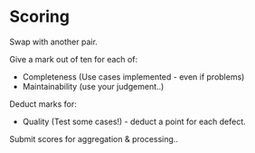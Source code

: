 # Scoring

Swap with another pair.

Give a mark out of ten for each of:
 * Completeness (Use cases implemented - even if problems)
 * Maintainability (use your judgement..)
 
Deduct marks for:
 * Quality (Test some cases!) - deduct a point for each defect.
 
Submit scores for aggregation & processing..
